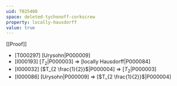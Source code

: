 ```yaml
---
uid: T025408
space: deleted-tychonoff-corkscrew
property: locally-hausdorff
value: true
---
```

[[Proof]]

* [T000297] [Urysohn|P000009]
* [I000193] [$T_2$|P000003] => [locally Hausdorff|P000084]
* [I000032] [$T_{2 \frac{1}{2}}$|P000004] => [$T_2$|P000003]
* [I000086] [Urysohn|P000009] => [$T_{2 \frac{1}{2}}$|P000004]

